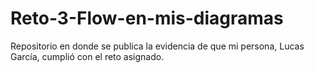 # Reto-3-Flow-en-mis-diagramas
Repositorio en donde se publica la evidencia de que mi persona, Lucas García, cumplió con el reto asignado.
